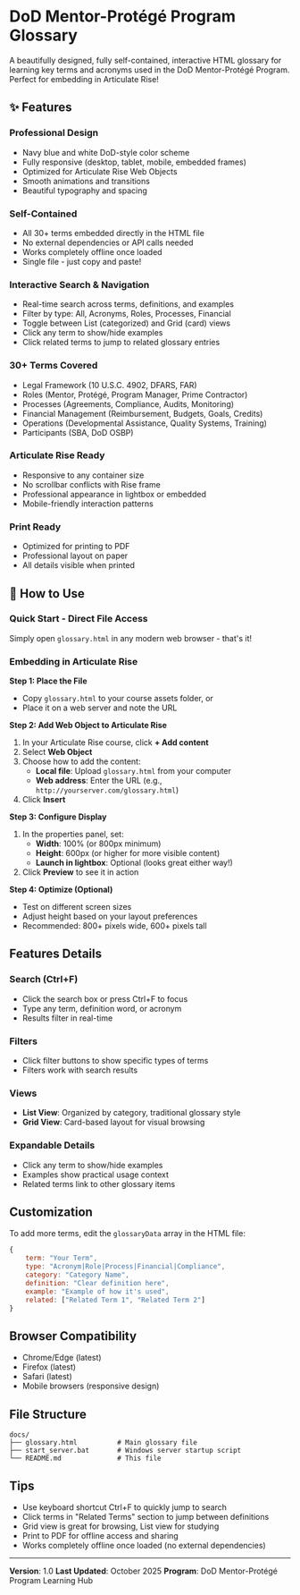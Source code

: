 # DoD Mentor-Protégé Program Glossary

A beautifully designed, fully self-contained, interactive HTML glossary for learning key terms and acronyms used in the DoD Mentor-Protégé Program. Perfect for embedding in Articulate Rise!

## ✨ Features

### **Professional Design**
- Navy blue and white DoD-style color scheme
- Fully responsive (desktop, tablet, mobile, embedded frames)
- Optimized for Articulate Rise Web Objects
- Smooth animations and transitions
- Beautiful typography and spacing

### **Self-Contained**
- All 30+ terms embedded directly in the HTML file
- No external dependencies or API calls needed
- Works completely offline once loaded
- Single file - just copy and paste!

### **Interactive Search & Navigation**
- Real-time search across terms, definitions, and examples
- Filter by type: All, Acronyms, Roles, Processes, Financial
- Toggle between List (categorized) and Grid (card) views
- Click any term to show/hide examples
- Click related terms to jump to related glossary entries

### **30+ Terms Covered**
- Legal Framework (10 U.S.C. 4902, DFARS, FAR)
- Roles (Mentor, Protégé, Program Manager, Prime Contractor)
- Processes (Agreements, Compliance, Audits, Monitoring)
- Financial Management (Reimbursement, Budgets, Goals, Credits)
- Operations (Developmental Assistance, Quality Systems, Training)
- Participants (SBA, DoD OSBP)

### **Articulate Rise Ready**
- Responsive to any container size
- No scrollbar conflicts with Rise frame
- Professional appearance in lightbox or embedded
- Mobile-friendly interaction patterns

### **Print Ready**
- Optimized for printing to PDF
- Professional layout on paper
- All details visible when printed

## 🚀 How to Use

### Quick Start - Direct File Access
Simply open `glossary.html` in any modern web browser - that's it!

### Embedding in Articulate Rise

**Step 1: Place the File**
- Copy `glossary.html` to your course assets folder, or
- Place it on a web server and note the URL

**Step 2: Add Web Object to Articulate Rise**
1. In your Articulate Rise course, click **+ Add content**
2. Select **Web Object**
3. Choose how to add the content:
   - **Local file**: Upload `glossary.html` from your computer
   - **Web address**: Enter the URL (e.g., `http://yourserver.com/glossary.html`)
4. Click **Insert**

**Step 3: Configure Display**
1. In the properties panel, set:
   - **Width**: 100% (or 800px minimum)
   - **Height**: 600px (or higher for more visible content)
   - **Launch in lightbox**: Optional (looks great either way!)
2. Click **Preview** to see it in action

**Step 4: Optimize (Optional)**
- Test on different screen sizes
- Adjust height based on your layout preferences
- Recommended: 800+ pixels wide, 600+ pixels tall

## Features Details

### Search (Ctrl+F)
- Click the search box or press Ctrl+F to focus
- Type any term, definition word, or acronym
- Results filter in real-time

### Filters
- Click filter buttons to show specific types of terms
- Filters work with search results

### Views
- **List View**: Organized by category, traditional glossary style
- **Grid View**: Card-based layout for visual browsing

### Expandable Details
- Click any term to show/hide examples
- Examples show practical usage context
- Related terms link to other glossary items

## Customization

To add more terms, edit the `glossaryData` array in the HTML file:

```javascript
{
    term: "Your Term",
    type: "Acronym|Role|Process|Financial|Compliance",
    category: "Category Name",
    definition: "Clear definition here",
    example: "Example of how it's used",
    related: ["Related Term 1", "Related Term 2"]
}
```

## Browser Compatibility

- Chrome/Edge (latest)
- Firefox (latest)
- Safari (latest)
- Mobile browsers (responsive design)

## File Structure

```
docs/
├── glossary.html          # Main glossary file
├── start_server.bat       # Windows server startup script
└── README.md              # This file
```

## Tips

- Use keyboard shortcut Ctrl+F to quickly jump to search
- Click terms in "Related Terms" section to jump between definitions
- Grid view is great for browsing, List view for studying
- Print to PDF for offline access and sharing
- Works completely offline once loaded (no external dependencies)

---

**Version**: 1.0
**Last Updated**: October 2025
**Program**: DoD Mentor-Protégé Program Learning Hub
